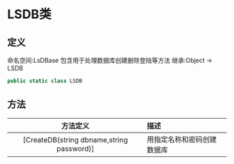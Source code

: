 # LSDB类
## 定义
命名空间:LsDBase
包含用于处理数据库创建删除登陆等方法
继承:Object -> LSDB
```C#
public static class LSDB
```
## 方法
|方法定义|描述|
|:---------------------------------------:|:------------------------|
|[CreateDB(string dbname,string password)]|用指定名称和密码创建数据库|
